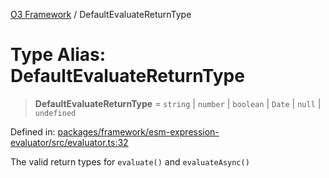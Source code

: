 [O3 Framework](../API.md) / DefaultEvaluateReturnType

# Type Alias: DefaultEvaluateReturnType

> **DefaultEvaluateReturnType** = `string` \| `number` \| `boolean` \| `Date` \| `null` \| `undefined`

Defined in: [packages/framework/esm-expression-evaluator/src/evaluator.ts:32](https://github.com/openmrs/openmrs-esm-core/blob/main/packages/framework/esm-expression-evaluator/src/evaluator.ts#L32)

The valid return types for `evaluate()` and `evaluateAsync()`
